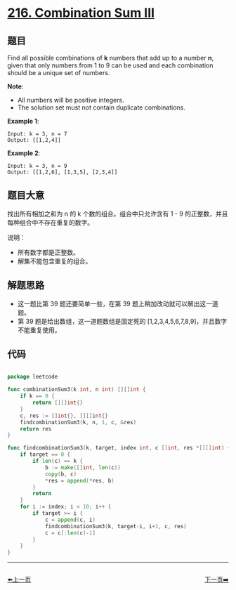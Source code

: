 # [216. Combination Sum III](https://leetcode.com/problems/combination-sum-iii/)


## 题目

Find all possible combinations of **k** numbers that add up to a number **n**, given that only numbers from 1 to 9 can be used and each combination should be a unique set of numbers.

**Note**:

- All numbers will be positive integers.
- The solution set must not contain duplicate combinations.

**Example 1**:

    Input: k = 3, n = 7
    Output: [[1,2,4]]

**Example 2**:

    Input: k = 3, n = 9
    Output: [[1,2,6], [1,3,5], [2,3,4]]

## 题目大意

找出所有相加之和为 n 的 k 个数的组合。组合中只允许含有 1 - 9 的正整数，并且每种组合中不存在重复的数字。

说明：

- 所有数字都是正整数。
- 解集不能包含重复的组合。


## 解题思路

- 这一题比第 39 题还要简单一些，在第 39 题上稍加改动就可以解出这一道题。
- 第 39 题是给出数组，这一道题数组是固定死的 [1,2,3,4,5,6,7,8,9]，并且数字不能重复使用。



## 代码

```go

package leetcode

func combinationSum3(k int, n int) [][]int {
	if k == 0 {
		return [][]int{}
	}
	c, res := []int{}, [][]int{}
	findcombinationSum3(k, n, 1, c, &res)
	return res
}

func findcombinationSum3(k, target, index int, c []int, res *[][]int) {
	if target == 0 {
		if len(c) == k {
			b := make([]int, len(c))
			copy(b, c)
			*res = append(*res, b)
		}
		return
	}
	for i := index; i < 10; i++ {
		if target >= i {
			c = append(c, i)
			findcombinationSum3(k, target-i, i+1, c, res)
			c = c[:len(c)-1]
		}
	}
}

```
----------------------------------------------
<div style="display: flex;justify-content: space-between;align-items: center;">
<p><a href="https://books.halfrost.com/leetcode/ChapterFour/0215.Kth-Largest-Element-in-an-Array/">⬅️上一页</a></p>
<p><a href="https://books.halfrost.com/leetcode/ChapterFour/0217.Contains-Duplicate/">下一页➡️</a></p>
</div>
